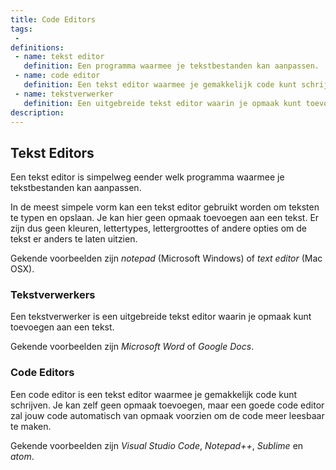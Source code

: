 ```yaml
---
title: Code Editors
tags: 
 - 
definitions:
 - name: tekst editor
   definition: Een programma waarmee je tekstbestanden kan aanpassen. 
 - name: code editor
   definition: Een tekst editor waarmee je gemakkelijk code kunt schrijven.
 - name: tekstverwerker
   definition: Een uitgebreide tekst editor waarin je opmaak kunt toevoegen aan een tekst. 
description: 
---
```


## Tekst Editors

Een tekst editor is simpelweg eender welk programma waarmee je tekstbestanden kan aanpassen. 

In de meest simpele vorm kan een tekst editor gebruikt worden om teksten te typen en opslaan. Je kan hier geen opmaak toevoegen aan een tekst. Er zijn dus geen kleuren, lettertypes, lettergroottes of andere opties om de tekst er anders te laten uitzien.

Gekende voorbeelden zijn _notepad_ (Microsoft Windows) of _text editor_ (Mac OSX).

### Tekstverwerkers

Een tekstverwerker is een uitgebreide tekst editor waarin je opmaak kunt toevoegen aan een tekst. 

Gekende voorbeelden zijn _Microsoft Word_ of _Google Docs_.

### Code Editors

Een code editor is een tekst editor waarmee je gemakkelijk code kunt schrijven. Je kan zelf geen opmaak toevoegen, maar een goede code editor zal jouw code automatisch van opmaak voorzien om de code meer leesbaar te maken.

Gekende voorbeelden zijn _Visual Studio Code_, _Notepad++_, _Sublime_ en _atom_.